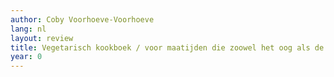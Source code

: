```yaml
---
author: Coby Voorhoeve-Voorhoeve
lang: nl
layout: review
title: Vegetarisch kookboek / voor maatijden die zoowel het oog als de maag voldoen
year: 0
---
```


